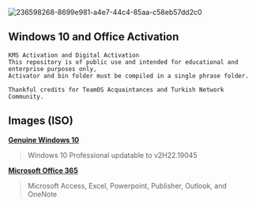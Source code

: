 ![236598268-8699e981-a4e7-44c4-85aa-c58eb57dd2c0](https://github.com/ramirezhurly/Windows-10/assets/113744293/94291946-dfed-4bf6-816c-622da28b824a)


## Windows 10 and Office Activation



```
KMS Activation and Digital Activation
This repository is of public use and intended for educational and enterprise purposes only,
Activator and bin folder must be compiled in a single phrase folder.

Thankful credits for TeamOS Acquaintances and Turkish Network Community.
```

## **Images (ISO)**

[**Genuine Windows 10**](https://drive.google.com/file/d/1J1wB_ssYu4dQCrBzSYsu-SRtmyXd7_wa/view?usp=sharing)
> Windows 10 Professional updatable to v2H22.19045

[**Microsoft Office 365**](https://drive.google.com/file/d/1Mr5SqhoJ5QEOv3ulnm1euigpFOAGjUKQ/view?usp=sharing)
> Microsoft Access, Excel, Powerpoint, Publisher, Outlook, and OneNote 
